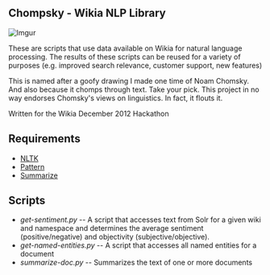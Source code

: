 ## Chompsky - Wikia NLP Library ##
![Imgur](http://i.imgur.com/uBV0r.jpg)

These are scripts that use data available on Wikia for natural language processing.
The results of these scripts can be reused for a variety of purposes 
(e.g. improved search relevance, customer support, new features)

This is named after a goofy drawing I made one time of Noam Chomsky.
And also because it chomps through text. Take your pick.
This project in no way endorses Chomsky's views on linguistics. In fact, it flouts it.

Written for the Wikia December 2012 Hackathon

## Requirements ##
* [NLTK](http://nltk.googlecode.com)
* [Pattern](https://github.com/clips/pattern)
* [Summarize](https://github.com/thavelick/summarize)

## Scripts ##

* *get-sentiment.py* -- A script that accesses text from Solr for a given wiki and namespace
and determines the average sentiment (positive/negative) and objectivity (subjective/objective).
* *get-named-entities.py* -- A script that accesses all named entities for a document
* *summarize-doc.py* -- Summarizes the text of one or more documents
